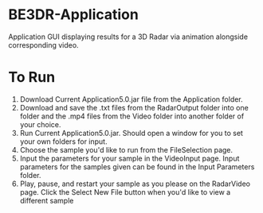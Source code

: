 # BE3DR-Application
Application GUI displaying results for a 3D Radar via animation alongside corresponding video.

# To Run
1. Download Current Application5.0.jar file from the Application folder.
2. Download and save the .txt files from the RadarOutput folder into one folder and the .mp4 files from the Video folder into another folder of your choice.
3. Run Current Application5.0.jar. Should open a window for you to set your own folders for input. 
4. Choose the sample you'd like to run from the FileSelection page.
5. Input the parameters for your sample in the VideoInput page. Input parameters for the samples given can be found in the Input Parameters folder.
6. Play, pause, and restart your sample as you please on the RadarVideo page. Click the Select New File button when you'd like to view a different sample

